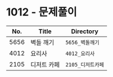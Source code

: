 # 1012 - 문제풀이

| No.  | Title           | Directory             |
| ---- | --------------- | --------------------- |
| 5656 | 벽돌 깨기    | `5656_벽돌깨기` |
| 4012 | 요리사    | `4012_요리사` |
| 2105 | 디저트 카페    | `2105_디저트카페` |
